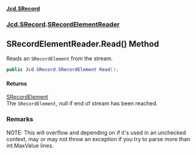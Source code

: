 #### [Jcd.SRecord](index.md 'index')
### [Jcd.SRecord](Jcd.SRecord.md 'Jcd.SRecord').[SRecordElementReader](Jcd.SRecord.SRecordElementReader.md 'Jcd.SRecord.SRecordElementReader')

## SRecordElementReader.Read() Method

Reads an `SRecordElement` from the stream.

```csharp
public Jcd.SRecord.SRecordElement Read();
```

#### Returns
[SRecordElement](Jcd.SRecord.SRecordElement.md 'Jcd.SRecord.SRecordElement')  
The `SRecordElement`, null if end of stream has been reached.

### Remarks
NOTE: This will overflow and depending on if it's used in an unchecked context, may or may not throw an exception if you try to parse more than int.MaxValue lines.